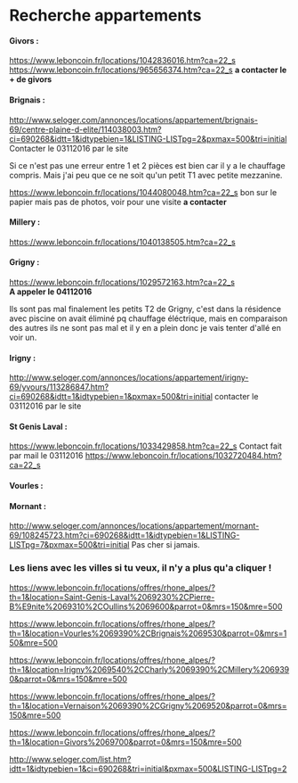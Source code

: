 # Recherche appartements

#### Givors :
https://www.leboncoin.fr/locations/1042836016.htm?ca=22_s  
https://www.leboncoin.fr/locations/965656374.htm?ca=22_s **a contacter le + de givors**

#### Brignais :
<http://www.seloger.com/annonces/locations/appartement/brignais-69/centre-plaine-d-elite/114038003.htm?ci=690268&idtt=1&idtypebien=1&LISTING-LISTpg=2&pxmax=500&tri=initial>  Contacter le 03112016 par le site

Si ce n'est pas une erreur entre 1 et 2 pièces est bien car il y a le chauffage compris. Mais j'ai peu que ce ne soit qu'un petit T1 avec petite mezzanine.

https://www.leboncoin.fr/locations/1044080048.htm?ca=22_s
bon sur le papier mais pas de photos, voir pour une visite **a contacter**

#### Millery :
https://www.leboncoin.fr/locations/1040138505.htm?ca=22_s

#### Grigny : 
<https://www.leboncoin.fr/locations/1029572163.htm?ca=22_s>  
**A appeler le 04112016**

Ils sont pas mal finalement les petits T2 de Grigny, c'est dans la résidence avec piscine on avait éliminé pq chauffage éléctrique, mais en comparaison des autres ils ne sont pas mal et il y en a plein donc je vais tenter d'allé en voir un.

#### Irigny :
<http://www.seloger.com/annonces/locations/appartement/irigny-69/yvours/113286847.htm?ci=690268&idtt=1&idtypebien=1&pxmax=500&tri=initial> contacter le 03112016 par le site

#### St Genis Laval :
<https://www.leboncoin.fr/locations/1033429858.htm?ca=22_s> Contact fait par mail le 03112016
https://www.leboncoin.fr/locations/1032720484.htm?ca=22_s

#### Vourles :

#### Mornant :
http://www.seloger.com/annonces/locations/appartement/mornant-69/108245723.htm?ci=690268&idtt=1&idtypebien=1&LISTING-LISTpg=7&pxmax=500&tri=initial Pas cher si jamais.

### Les liens avec les villes si tu veux, il n'y a plus qu'a cliquer !

https://www.leboncoin.fr/locations/offres/rhone_alpes/?th=1&location=Saint-Genis-Laval%2069230%2CPierre-B%E9nite%2069310%2COullins%2069600&parrot=0&mrs=150&mre=500

https://www.leboncoin.fr/locations/offres/rhone_alpes/?th=1&location=Vourles%2069390%2CBrignais%2069530&parrot=0&mrs=150&mre=500

https://www.leboncoin.fr/locations/offres/rhone_alpes/?th=1&location=Irigny%2069540%2CCharly%2069390%2CMillery%2069390&parrot=0&mrs=150&mre=500

https://www.leboncoin.fr/locations/offres/rhone_alpes/?th=1&location=Vernaison%2069390%2CGrigny%2069520&parrot=0&mrs=150&mre=500

https://www.leboncoin.fr/locations/offres/rhone_alpes/?th=1&location=Givors%2069700&parrot=0&mrs=150&mre=500

http://www.seloger.com/list.htm?idtt=1&idtypebien=1&ci=690268&tri=initial&pxmax=500&LISTING-LISTpg=2
